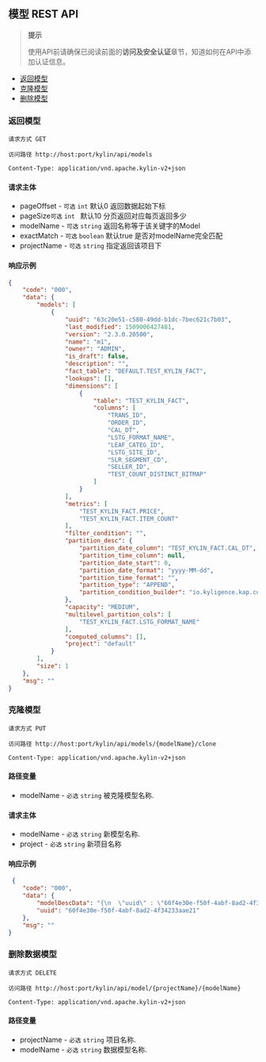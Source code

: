 ## 模型 REST API

> **提示**
>
> 使用API前请确保已阅读前面的**访问及安全认证**章节，知道如何在API中添加认证信息。
>


* [返回模型](#返回模型)
* [克隆模型](#克隆模型)
* [删除模型](#删除数据模型)

### 返回模型
`请求方式 GET`

`访问路径 http://host:port/kylin/api/models`

`Content-Type: application/vnd.apache.kylin-v2+json`

#### 请求主体
* pageOffset - `可选` `int` 默认0 返回数据起始下标
* pageSize`可选` `int ` 默认10 分页返回对应每页返回多少
* modelName - `可选` `string` 返回名称等于该关键字的Model
* exactMatch - `可选` `boolean` 默认true 是否对modelName完全匹配
* projectName - `可选` `string` 指定返回该项目下

#### 响应示例
```json
{
    "code": "000",
    "data": {
        "models": [
            {
                "uuid": "63c20e51-c580-49dd-b1dc-7bec621c7b03",
                "last_modified": 1509006427481,
                "version": "2.3.0.20500",
                "name": "m1",
                "owner": "ADMIN",
                "is_draft": false,
                "description": "",
                "fact_table": "DEFAULT.TEST_KYLIN_FACT",
                "lookups": [],
                "dimensions": [
                    {
                        "table": "TEST_KYLIN_FACT",
                        "columns": [
                            "TRANS_ID",
                            "ORDER_ID",
                            "CAL_DT",
                            "LSTG_FORMAT_NAME",
                            "LEAF_CATEG_ID",
                            "LSTG_SITE_ID",
                            "SLR_SEGMENT_CD",
                            "SELLER_ID",
                            "TEST_COUNT_DISTINCT_BITMAP"
                        ]
                    }
                ],
                "metrics": [
                    "TEST_KYLIN_FACT.PRICE",
                    "TEST_KYLIN_FACT.ITEM_COUNT"
                ],
                "filter_condition": "",
                "partition_desc": {
                    "partition_date_column": "TEST_KYLIN_FACT.CAL_DT",
                    "partition_time_column": null,
                    "partition_date_start": 0,
                    "partition_date_format": "yyyy-MM-dd",
                    "partition_time_format": "",
                    "partition_type": "APPEND",
                    "partition_condition_builder": "io.kyligence.kap.cube.mp.MPSqlCondBuilder"
                },
                "capacity": "MEDIUM",
                "multilevel_partition_cols": [
                    "TEST_KYLIN_FACT.LSTG_FORMAT_NAME"
                ],
                "computed_columns": [],
                "project": "default"
            }
        ],
        "size": 1
    },
    "msg": ""
}
```

### 克隆模型
`请求方式 PUT`

`访问路径 http://host:port/kylin/api/models/{modelName}/clone`

`Content-Type: application/vnd.apache.kylin-v2+json`

#### 路径变量
* modelName - `必选` `string` 被克隆模型名称.

#### 请求主体
* modelName - `必选` `string` 新模型名称.
* project - `必选` `string` 新项目名称 


#### 响应示例
```json
 {
    "code": "000",
    "data": {
        "modelDescData": "{\n  \"uuid\" : \"60f4e30e-f50f-4abf-8ad2-4f34233aae21\",\n  \"last_modified\" : 1509010496630,\n  \"version\" : \"2.3.0.20500\",\n  \"name\" : \"m2\",\n  \"owner\" : \"ADMIN\",\n  \"is_draft\" : false,\n  \"description\" : \"\",\n  \"fact_table\" : \"DEFAULT.TEST_KYLIN_FACT\",\n  \"lookups\" : [ ],\n  \"dimensions\" : [ {\n    \"table\" : \"TEST_KYLIN_FACT\",\n    \"columns\" : [ \"TRANS_ID\", \"ORDER_ID\", \"CAL_DT\", \"LSTG_FORMAT_NAME\", \"LEAF_CATEG_ID\", \"LSTG_SITE_ID\", \"SLR_SEGMENT_CD\", \"SELLER_ID\", \"TEST_COUNT_DISTINCT_BITMAP\" ]\n  } ],\n  \"metrics\" : [ \"TEST_KYLIN_FACT.PRICE\", \"TEST_KYLIN_FACT.ITEM_COUNT\" ],\n  \"filter_condition\" : \"\",\n  \"partition_desc\" : {\n    \"partition_date_column\" : \"TEST_KYLIN_FACT.CAL_DT\",\n    \"partition_time_column\" : null,\n    \"partition_date_start\" : 0,\n    \"partition_date_format\" : \"yyyy-MM-dd\",\n    \"partition_time_format\" : \"\",\n    \"partition_type\" : \"APPEND\",\n    \"partition_condition_builder\" : \"io.kyligence.kap.cube.mp.MPSqlCondBuilder\"\n  },\n  \"capacity\" : \"MEDIUM\",\n  \"multilevel_partition_cols\" : [ \"TEST_KYLIN_FACT.LSTG_FORMAT_NAME\" ],\n  \"computed_columns\" : [ ]\n}",
        "uuid": "60f4e30e-f50f-4abf-8ad2-4f34233aae21"
    },
    "msg": ""
}
```

### 删除数据模型
`请求方式 DELETE`

`访问路径 http://host:port/kylin/api/model/{projectName}/{modelName}`

`Content-Type: application/vnd.apache.kylin-v2+json`

#### 路径变量
* projectName - `必选` `string` 项目名称.
* modelName - `必选` `string` 数据模型名称.
